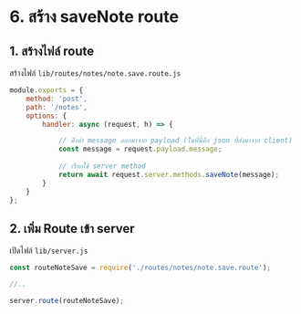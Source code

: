 
# 6. สร้าง saveNote route

## 1. สร้างไฟล์​ route 

สร้างไฟล์​ `lib/routes/notes/note.save.route.js`

```js
module.exports = {
    method: 'post',
    path: '/notes',
    options: {
        handler: async (request, h) => {

            // ดึงค่า message ออกมาจาก payload (ในที่นี้คือ json ที่ส่งมาจาก client)
            const message = request.payload.message;
            
            // เรียกใช้ server method
            return await request.server.methods.saveNote(message);
        }
    }
}; 
```

## 2. เพิ่ม Route เข้า server

เปิดไฟล์​ `lib/server.js`

```js
const routeNoteSave = require('./routes/notes/note.save.route');

//.. 

server.route(routeNoteSave);
```